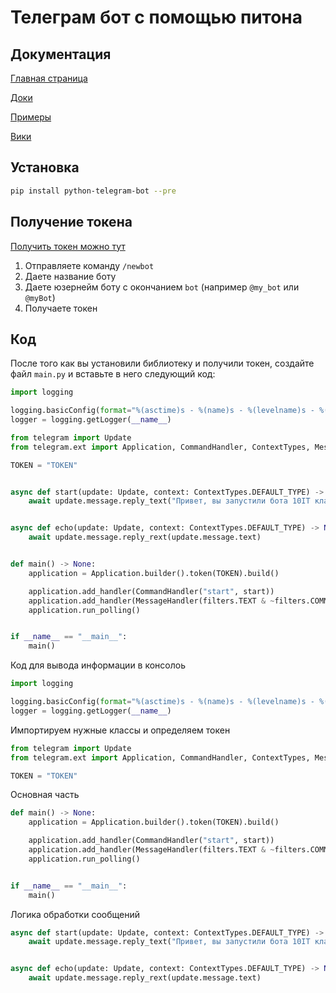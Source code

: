 # Телеграм бот с помощью питона

## Документация

[Главная страница](https://python-telegram-bot.org/)

[Доки](https://docs.python-telegram-bot.org/en/v20.0a6/)

[Примеры](https://docs.python-telegram-bot.org/en/v20.0a6/examples.html)

[Вики](https://github.com/python-telegram-bot/python-telegram-bot/wiki)

## Установка

```bash
pip install python-telegram-bot --pre
```

## Получение токена

[Получить токен можно тут](https://t.me/BotFather)

1. Отправляете команду `/newbot`
1. Даете название боту
1. Даете юзернейм боту с окончанием `bot` (например `@my_bot` или `@myBot`)
1. Получаете токен

## Код

После того как вы установили библиотеку и получили токен, создайте файл `main.py` и вставьте в него следующий код:

```python
import logging

logging.basicConfig(format="%(asctime)s - %(name)s - %(levelname)s - %(message)s", level=logging.INFO)
logger = logging.getLogger(__name__)

from telegram import Update
from telegram.ext import Application, CommandHandler, ContextTypes, MessageHandler, filters

TOKEN = "TOKEN"


async def start(update: Update, context: ContextTypes.DEFAULT_TYPE) -> None:
    await update.message.reply_text("Привет, вы запустили бота 10IT класса")


async def echo(update: Update, context: ContextTypes.DEFAULT_TYPE) -> None:
    await update.message.reply_rext(update.message.text)


def main() -> None:
    application = Application.builder().token(TOKEN).build()

    application.add_handler(CommandHandler("start", start))
    application.add_handler(MessageHandler(filters.TEXT & ~filters.COMMAND, echo))
    application.run_polling()


if __name__ == "__main__":
    main()
```

Код для вывода информации в консолоь
```python
import logging

logging.basicConfig(format="%(asctime)s - %(name)s - %(levelname)s - %(message)s", level=logging.INFO)
logger = logging.getLogger(__name__)
```

Импортируем нужные классы и определяем токен

```python
from telegram import Update
from telegram.ext import Application, CommandHandler, ContextTypes, MessageHandler, filters

TOKEN = "TOKEN"
```

Основная часть
```python
def main() -> None:
    application = Application.builder().token(TOKEN).build()

    application.add_handler(CommandHandler("start", start))
    application.add_handler(MessageHandler(filters.TEXT & ~filters.COMMAND, echo))
    application.run_polling()


if __name__ == "__main__":
    main()
```

Логика обработки сообщений
```python
async def start(update: Update, context: ContextTypes.DEFAULT_TYPE) -> None:
    await update.message.reply_text("Привет, вы запустили бота 10IT класса")


async def echo(update: Update, context: ContextTypes.DEFAULT_TYPE) -> None:
    await update.message.reply_rext(update.message.text)
```